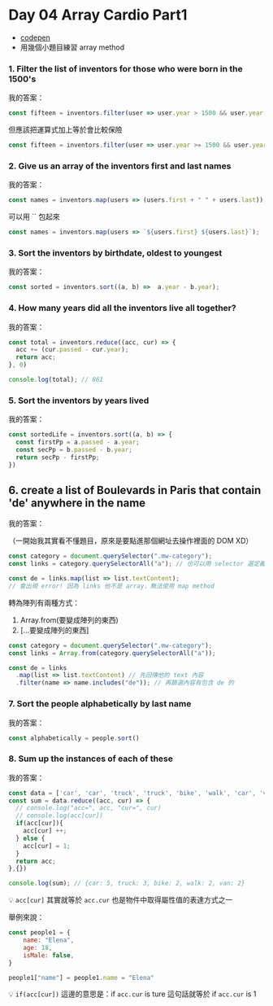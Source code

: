 # Day 04 Array Cardio Part1
- [codepen](https://codepen.io/elenachien/pen/OJmXLPQ)
- 用幾個小題目練習 array method

### 1. Filter the list of inventors for those who were born in the 1500's

我的答案：

```jsx
const fifteen = inventors.filter(user => user.year > 1500 && user.year < 1600);
```

但應該把運算式加上等於會比較保險

```jsx
const fifteen = inventors.filter(user => user.year >= 1500 && user.year < 1600);
```

### 2. Give us an array of the inventors first and last names

我的答案：

```jsx
const names = inventors.map(users => (users.first + " " + users.last));
```

可以用 `` 包起來

```jsx
const names = inventors.map(users => `${users.first} ${users.last}`);
```

### 3. Sort the inventors by birthdate, oldest to youngest

我的答案：

```jsx
const sorted = inventors.sort((a, b) =>  a.year - b.year);
```

### 4. How many years did all the inventors live all together?

我的答案：

```jsx
const total = inventors.reduce((acc, cur) => {
  acc += (cur.passed - cur.year);
  return acc;
}, 0)

console.log(total); // 861
```

### 5. Sort the inventors by years lived

我的答案：

```jsx
const sortedLife = inventors.sort((a, b) => {
  const firstPp = a.passed - a.year;
  const secPp = b.passed - b.year;
  return secPp - firstPp;
})
```

## 6. create a list of Boulevards in Paris that contain 'de' anywhere in the name

我的答案：

（一開始我其實看不懂題目，原來是要點進那個網址去操作裡面的 DOM XD）

```jsx
const category = document.querySelector(".mw-category");
const links = category.querySelectorAll("a"); // 也可以用 selector 選定義好的變數

const de = links.map(list => list.textContent);
// 會出現 error! 因為 links 他不是 array，無法使用 map method
```

轉為陣列有兩種方式：

1. Array.from(要變成陣列的東西)
2. [...要變成陣列的東西]

```jsx
const category = document.querySelector(".mw-category");
const links = Array.from(category.querySelectorAll("a"));

const de = links
  .map(list => list.textContent) // 先回傳他的 text 內容
  .filter(name => name.includes("de")); // 再篩選內容有包含 de 的
```

### 7. Sort the people alphabetically by last name

我的答案：

```jsx
const alphabetically = people.sort()
```

### 8. Sum up the instances of each of these

我的答案：

```jsx
const data = ['car', 'car', 'truck', 'truck', 'bike', 'walk', 'car', 'van', 'bike', 'walk', 'car', 'van', 'car', 'truck' ];
const sum = data.reduce((acc, cur) => {
  // console.log("acc=", acc, "cur=", cur)
  // console.log(acc[cur])
  if(acc[cur]){
    acc[cur] ++;
  } else {
    acc[cur] = 1;
  }
  return acc;
},{})

console.log(sum); // {car: 5, truck: 3, bike: 2, walk: 2, van: 2}
```

💡 `acc[cur]` 其實就等於 `acc.cur` 也是物件中取得屬性值的表達方式之一

舉例來說：

```jsx
const people1 = {
	name: "Elena",
	age: 18,
	isMale: false,
}

people1["name"] = people1.name = "Elena"
```

💡 `if(acc[cur])` 這邊的意思是：if `acc.cur` is ture 這句話就等於 if `acc.cur` is 1
